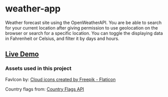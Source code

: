# weather-app

Weather forecast site using the OpenWeatherAPI. You are be able to search for your current location after giving permission to use geolocation on the browser or search for a specific location. You can toggle the displaying data in Fahrenheit or Celsius, and filter it by days and hours.

## [Live Demo](https://aviscad.github.io/weather-app/)

### Assets used in this project

FavIcon by: <a href="https://www.flaticon.com/free-icons/cloud" title="cloud icons">Cloud icons created by Freepik - Flaticon</a>

Country flags from: <a href="https://www.countryflagsapi.com/">Country Flags API</a>
